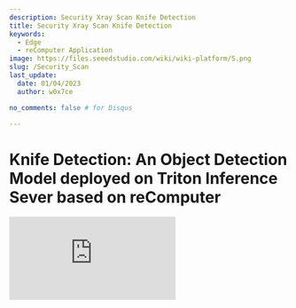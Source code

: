 ```yaml
---
description: Security Xray Scan Knife Detection
title: Security Xray Scan Knife Detection
keywords:
  - Edge
  - reComputer Application
image: https://files.seeedstudio.com/wiki/wiki-platform/S.png
slug: /Security_Scan
last_update:
  date: 01/04/2023
  author: w0x7ce

no_comments: false # for Disqus

---
```


# Knife Detection: An Object Detection Model deployed on Triton Inference Sever based on reComputer

<iframe width={560} height={315} src="https://www.youtube.com/embed/niS0TLzyn-s" title="YouTube video player" frameBorder={0} allow="accelerometer; autoplay; clipboard-write; encrypted-media; gyroscope; picture-in-picture" allowFullScreen />

Security check is a safety alarm for the consideration of passengers and the transportation sectors, keeping danger away, usually applying in the airports, railway stations, subway stations, etc. In the existing security inspection field, security inspection machines are deployed on the inbound passages of public transportation. In general, it requires multiple devices to work at the same time.

Nevertheless, the detection performance of prohibited items in X-ray images is still not ideal due to the overlapping of detected objects during the security inspection. For this matter, based on the de-occlusion module in the Triton Interface Sever, deploying a prohibited item detection algorithm in the Xray images can perform a better way.

Hence, credit to [Yanlu Wei, Renshuai Tao et al.](https://arxiv.org/abs/2004.08656), we provide this fundamental project that we are going to deploy a Deep Learning model on [reComputer J1010](https://www.seeedstudio.com/Jetson-10-1-A0-p-5336.html) that could detect prohibited items (knives) with the Raspberry Pi and the reComputer J1010 where we use one reComputer J1010 as our inference server and two Raspberry Pi to simulate security inspection machines as sending images. The [reComputer 1020](https://www.seeedstudio.com/Jetson-10-1-H0-p-5335.html), [reComputer J2011](https://www.seeedstudio.com/Jetson-20-1-H1-p-5328.html), [reComputer J2012](https://www.seeedstudio.com/Jetson-20-1-H2-p-5329.html) and [Nvidia Jetson AGX Xavier](https://www.seeedstudio.com/Jetson-Xavier-AGX-H01-Kit-p-5283.html) are all supported.

## Getting Started

[Triton Inference Server](https://developer.nvidia.com/nvidia-triton-inference-server) provides a cloud and edge inferencing solution, optimized for both CPUs and GPUs. Triton supports an HTTP/REST and GRPC protocol that allows remote clients to request inferencing for any model being managed by the server. Here we are going to use Triton (Triton Inference Server) as our local server which will be deployed detection model.

### Hardware

#### Hardware Required

In this project the required devices are shown as below:

- [Raspberry Pi 4B](https://www.seeedstudio.com/Dual-GbE-Carrier-Board-with-4GB-RAM-32GB-eMMC-RPi-CM-4-p-4898.html)*2
- [reComputer J1010](https://www.seeedstudio.com/Jetson-10-1-A0-p-5336.html)
- HDMI-display screen, mouse and keyboard
- PC

#### Hardware Setup

Two Raspberry Pi and reComputer should be powered on and all of them should be under the **same internet**. In this project, we use two Raspberry pi to simulate security machine's work since the security inspection machines are used by multiple devices in most instances. Hence, both

<div align="center"><img width={600} src="https://files.seeedstudio.com/wiki/SecurityCheck/Security_Scan_23.png" /></div>

Just one Raspberry Pi could be also applied to this project. However, simultaneous knife detection on two devices demonstration could offer better dynamic batching capabilities of the Triton Inference Server. In the next instruction, we will introduce you how to set up the software on Raspberry Pi and reComputer J1010.

### Software

We here use [Xray images dataset](https://drive.google.com/file/d/12moaa-ylpVu0KmUCZj_XXeA5TxZuCQ3o/view) as our **input data** which will be placed on the **Raspberry Pi**.  After that, reComputer will output the processed inference results to the Raspberry Pi. In the end, the Raspberry Pi will complete the final work and display on the screen, i.e., the last layer of inference model will be deployed on the Raspberry Pi.

#### Set up Raspberry Pi

We here will show you how to set up required softwares on Raspberry Pi, including

**Step 1.**  Install the Raspbian Buster system and basic configuration from the [official website](https://www.raspberrypi.com/documentation/computers/getting-started.html#using-network-installation). In this project, we use RASPBERRY PI OS(64 bit) as our operated system.

<div align="center"><img width={400} src="https://files.seeedstudio.com/wiki/SecurityCheck/Security_Scan_1.png" /></div>

**Step 2.** Configure the Raspberry Pi SSH port (optional).

Before deploying the environment, we can open the Raspberry Pi SSH port and call it remotely using the [SSH interface](https://wiki.seeedstudio.com/remote_connect/) on the PC.

> Notice: make sure the PC and Raspberry Pi are under the same LAN.

<div align="center"><img width={600} src="https://files.seeedstudio.com/wiki/SecurityCheck/Security_Scan_7.png" /></div>

**Step 3.** Configure the Python environment.

We need to deploy the required environments for the inference model as **Python, PyTorch, Tritonclient, and TorchVision**. and image display as **OpenCV** on the Raspberry Pi. We provide the instructions below:

**Python**

We can execute `python –V` and ensure the Python version is 3.9.2. We need to install PyTorch, Torchclient and TorchVision that the versions we need are corresponding to the Python version 3.9.2. You can refer to [here](https://www.python.org/downloads/) to download and install.

**PyTorch**

If the Python version is correct. We can now install Pytorch.

>Notice: Before we install Pytorch, we have to check out Raspbian version.

<div align="center"><img width={500} src="https://files.seeedstudio.com/wiki/SecurityCheck/Security_Scan_10.png" /></div>

Execute the command below to install Pytorch:

```python
# get a fresh start
sudo apt-get update
sudo apt-get upgrade

# install the dependencies
sudo apt-get install python3-pip libjpeg-dev libopenblas-dev libopenmpi-dev libomp-dev

# above 58.3.0 you get version issues
sudo -H pip3 install setuptools==58.3.0
sudo -H pip3 install Cython

# install gdown to download from Google drive
sudo -H pip3 install gdown

# Buster OS
# download the wheel
gdown https://drive.google.com/uc?id=1gAxP9q94pMeHQ1XOvLHqjEcmgyxjlY_R
# install PyTorch 1.11.0
sudo -H pip3 install torch-1.11.0a0+gitbc2c6ed-cp39-cp39-linux_aarch64.whl
# clean up
rm torch-1.11.0a0+gitbc2c6ed-cp39-cp39m-linux_aarch64.whl
```

After a successful installation, we can check PyTorch with the following commands **after initiating** `python`:

```python
import torch as tr
print(tr.__version__)
```

<div align="center"><img width={600} src="https://files.seeedstudio.com/wiki/SecurityCheck/Security_Scan_11.png" /></div>

>Notice: PyTorch wheels for Raspberry Pi 4 can be find in <https://github.com/Qengineering/PyTorch-Raspberry-Pi-64-OS>

**Tritonclient**

We can execute `pip3 install tritonclient[all]` to download Tritonclient.

<div align="center"><img width={600} src="https://files.seeedstudio.com/wiki/SecurityCheck/Security_Scan_9.png" /></div>

**TorchVision**

After Pytorch was installed, we can move to the Torchvision installation. Here are the commands:

```python
# download the wheel
gdown https://drive.google.com/uc?id=1oDsJEHoVNEXe53S9f1zEzx9UZCFWbExh
# install torchvision 0.12.0
sudo -H pip3 install torchvision-0.12.0a0+9b5a3fe-cp39-cp39-linux_aarch64.whl
# clean up
rm torchvision-0.12.0a0+9b5a3fe-cp39-cp39-linux_aarch64.whl
```

<div align="center"><img width={500} src="https://files.seeedstudio.com/wiki/SecurityCheck/Security_Scan_12.png" /></div>

**OpenCV**

We can directly execute `pip3 install opencv-python` to install OpenCV:

<div align="center"><img width={600} src="https://files.seeedstudio.com/wiki/SecurityCheck/Security_Scan_13.png" /></div>

### Set up reComputer J1010

In this project, we will deploy Triton Inference Server to the reComputer J1010. In order to enhance the interactivity and deployment convenience of the trained model, we will convert the model into **ONXX format**.

**Step 1.** [Install](https://wiki.seeedstudio.com/install_NVIDIA_software_to_Jetson-10-1-A0/) Jetpack 4.6.1 into reComputer J1010.

**Step 2.** Create a new folder “opi/1” in “home/server/docs/examples/model_repository ”. and then download trained and converted [model.onnx](https://drive.google.com/file/d/1RcHK_gthCXHsJLeDOUQ6c3r0RlAUgRfV/view?usp=sharing) and put it into the “1” folder.

<div align="center"><img width={600} src="https://files.seeedstudio.com/wiki/SecurityCheck/Security_Scan_15.jpg" /></div>

>If you need another general server, you can execute the following steps.

Open a new Terminal and execute

```python
git clone https://github.com/triton-inference-server/server
cd ~/server/docs/examples
sh fetch_models.sh
```

**Step 3.** Install the release of Triton for JetPack 4.6.1 and is provided in the attached tar file: [tritonserver2.21.0-jetpack5.0.tgz](https://github.com/triton-inference-server/server/releases/download/v2.19.0/tritonserver2.19.0-jetpack4.6.1.tgz).

<div align="center"><img width={600} src="https://files.seeedstudio.com/wiki/SecurityCheck/Security_Scan_16.png" /></div>

The tar file here contains the Triton server executable and shared libraries including the C++ and Python client libraries and examples. For more information about how to install and use Triton on JetPack you can refer to [here](https://github.com/triton-inference-server/server/blob/r22.04/docs/jetson.md).

**Step 4.** Execute the following command:

```python

mkdir ~/TritonServer && tar -xzvf tritonserver2.19.0-jetpack4.6.1.tgz -C ~/TritonServer
cd ~/TritonServer/bin
./tritonserver --model-repository=/home/seeed/server/docs/examples/model_repository --backend-directory=/home/seeed/TritonServer/backends --strict-model-config=false --min-supported-compute-capability=5.3
```

<div align="center"><img width={500} src="https://files.seeedstudio.com/wiki/SecurityCheck/Security_Scan_17.png" /></div>

Now, we have set up all the preparations.

## Operating the Program

Since all the required environments are deployed, we can run our project according to following steps.

**Step 1.** Download model and related files.

1. Clone module from GitHub.

Open a new Terminal and execute:.

```python
git clone https://github.com/LemonCANDY42/Seeed_SMG_AIOT.git
cd Seeed_SMG_AIOT/
git clone https://github.com/LemonCANDY42/OPIXray.git
```

2. Create a new folder “weights” to store the trained weight of this algorithm “DOAM.pth”. Download the [weight file](https://files.seeedstudio.com/wiki/SecurityCheck/DOAM.pth.zip) and execute:

- `cd OPIXray/DOAM`
- `mkdir weights`

<div align="center"><img width={500} src="https://files.seeedstudio.com/wiki/SecurityCheck/Security_Scan_19.png" /></div>

3. Create a new “Dataset” folder to store the [Xray images dataset](https://drive.google.com/file/d/12moaa-ylpVu0KmUCZj_XXeA5TxZuCQ3o/view?usp=sharing).

<div align="center"><img width={500} src="https://files.seeedstudio.com/wiki/SecurityCheck/Security_Scan_20.png" /></div>

**Step 2.** Running inference model.

Execute `python OPIXray_grpc_image_client.py -u 192.168.8.230:8001 -m opi Dataset`

<div align="center"><img width={600} src="https://files.seeedstudio.com/wiki/SecurityCheck/Security_Scan_21.png" /></div>

The result will be shown as the figure below:

<div align="center"><img width={400} src="https://files.seeedstudio.com/wiki/SecurityCheck/Security_Scan22.jpg" /></div>

## Troubleshooting

> When you luanch Triton server, you may meet following errors:

>1. if error with libb64.so.0d, execute:
`sudo apt-get install libb64-0d`

>2. if error with error with libre2.so.2, execute:
`sudo apt-get install libre2-dev`

>3. if error: creating server: Internal - failed to load all models, execute:
`--exit-on-error=false`

## Tech Support

Please submit any technical issue into our [forum](https://forum.seeedstudio.com/).
<div>
  <br /><p style={{textAlign: 'center'}}><a href="https://www.seeedstudio.com/act-4.html?utm_source=wiki&utm_medium=wikibanner&utm_campaign=newproducts" target="_blank"><img src="https://files.seeedstudio.com/wiki/Wiki_Banner/new_product.jpg" /></a></p>
</div>
